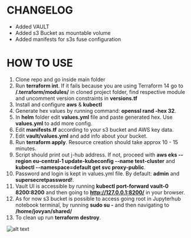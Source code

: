 # CHANGELOG

* Added VAULT
* Added s3 Bucket as mountable volume
* Added manifests for s3s fuse configuration

# HOW TO USE

1) Clone repo and go inside main folder
2) Run **terraform int**. If it fails because you are using Terraform 14 go to **/.terraform/modules/** in cloned project folder, find respective module and uncomment version constraints in **versions.tf**
3) Install and configure **aws** & **kubectl**
4) Generate hex values by running command: **openssl rand -hex 32**.
5) In **helm** folder edit **values.yml** file and paste generated hex. Use **values.yml** to add more config.
6) Edit **manifests.tf** according to your s3 bucket and AWS key data.
7) Edit **vault/values.yml** and add info about your bucket.
8) Run **terraform apply**. Resource creation should take approx 10 - 15 minutes.
9) Script should print out j-hub address. If not, proceed with **aws eks --region eu-central-1 update-kubeconfig --name test-cluster** and **kubectl --namespace=default get svc proxy-public**.
11) Password and login is kept in values.yml file. By default: **admin** and **supersecretpassword!**.
12) Vault UI is accessible by running **kubectl port-forward vault-0 8200:8200** and then going to **http://127.0.0.1:8200/** in your browser.
13) As for now s3 bucket is possible to access going root in Jupyterhub notebook terminal, by running **sudo su -** and then navigating to **/home/jovyan/shared/**
14) To clean up run **terraform destroy**.

![alt text](https://github.com/JanisRancans/terraform-eks/blob/main/jhub-running-python.png?raw=true)
